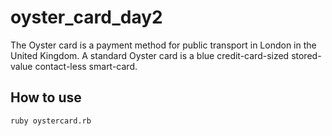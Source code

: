 # oyster_card_day2

The Oyster card is a payment method for public transport in London in the United Kingdom. A standard Oyster card is a blue credit-card-sized stored-value contact-less smart-card.

## How to use ##

```shell
ruby oystercard.rb
```
